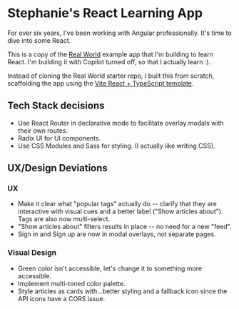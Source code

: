 # Stephanie's React Learning App

For over six years, I've been working with Angular professionally. It's time to dive into some React.

This is a copy of the [Real World](https://github.com/gothinkster/realworld) example app that I'm building to learn React. I'm building it with Copilot turned off, so that I actually learn :).

Instead of cloning the Real World starter repo, I built this from scratch, scaffolding the app using the [Vite React + TypeScript template](https://vite.dev/guide/#scaffolding-your-first-vite-project).

## Tech Stack decisions

- Use React Router in declarative mode to facilitate overlay modals with their own routes.
- Radix UI for UI components.
- Use CSS Modules and Sass for styling. (I actually like writing CSS).

## UX/Design Deviations

### UX

- Make it clear what "popular tags" actually do -- clarify that they are interactive with visual cues and a better label ("Show articles about"). Tags are also now multi-select.
- "Show articles about" filters results in place -- no need for a new "feed".
- Sign in and Sign up are now in modal overlays, not separate pages.

### Visual Design

- Green color isn't accessible, let's change it to something more accessible.
- Implement multi-toned color palette.
- Style articles as cards with...better styling and a fallback icon since the API icons have a CORS issue.
